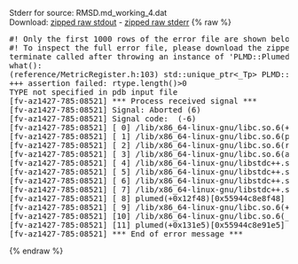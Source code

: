 Stderr for source:  RMSD.md_working_4.dat   
Download: [zipped raw stdout](RMSD.md_working_4.dat.plumed.stdout.txt.zip) - [zipped raw stderr](RMSD.md_working_4.dat.plumed.stderr.txt.zip) 
{% raw %}
<pre>
#! Only the first 1000 rows of the error file are shown below
#! To inspect the full error file, please download the zipped raw stderr file above
terminate called after throwing an instance of 'PLMD::Plumed::ExceptionError'
what():
(reference/MetricRegister.h:103) std::unique_ptr<_Tp> PLMD::MetricRegister::create(const string&, const PLMD::PDB&) [with T = PLMD::ReferenceConfiguration; std::string = std::__cxx11::basic_string<char>]
+++ assertion failed: rtype.length()>0
TYPE not specified in pdb input file
[fv-az1427-785:08521] *** Process received signal ***
[fv-az1427-785:08521] Signal: Aborted (6)
[fv-az1427-785:08521] Signal code:  (-6)
[fv-az1427-785:08521] [ 0] /lib/x86_64-linux-gnu/libc.so.6(+0x42520)[0x7f4843642520]
[fv-az1427-785:08521] [ 1] /lib/x86_64-linux-gnu/libc.so.6(pthread_kill+0x12c)[0x7f48436969fc]
[fv-az1427-785:08521] [ 2] /lib/x86_64-linux-gnu/libc.so.6(raise+0x16)[0x7f4843642476]
[fv-az1427-785:08521] [ 3] /lib/x86_64-linux-gnu/libc.so.6(abort+0xd3)[0x7f48436287f3]
[fv-az1427-785:08521] [ 4] /lib/x86_64-linux-gnu/libstdc++.so.6(+0xa2b9e)[0x7f4843aa2b9e]
[fv-az1427-785:08521] [ 5] /lib/x86_64-linux-gnu/libstdc++.so.6(+0xae20c)[0x7f4843aae20c]
[fv-az1427-785:08521] [ 6] /lib/x86_64-linux-gnu/libstdc++.so.6(+0xae277)[0x7f4843aae277]
[fv-az1427-785:08521] [ 7] /lib/x86_64-linux-gnu/libstdc++.so.6(__cxa_rethrow+0x4b)[0x7f4843aae52b]
[fv-az1427-785:08521] [ 8] plumed(+0x12f48)[0x55944c8e8f48]
[fv-az1427-785:08521] [ 9] /lib/x86_64-linux-gnu/libc.so.6(+0x29d90)[0x7f4843629d90]
[fv-az1427-785:08521] [10] /lib/x86_64-linux-gnu/libc.so.6(__libc_start_main+0x80)[0x7f4843629e40]
[fv-az1427-785:08521] [11] plumed(+0x131e5)[0x55944c8e91e5]
[fv-az1427-785:08521] *** End of error message ***
</pre>
{% endraw %}

